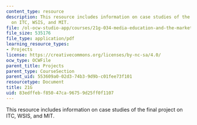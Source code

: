 ```yaml
---
content_type: resource
description: This resource includes information on case studies of the final project
  on ITC, WSIS, and MIT.
file: /ol-ocw-studio-app/courses/21g-034-media-education-and-the-marketplace-fall-2005/83edffebf85047ca96759d25ff0f1107_MIT21G_034F05_finalproject.pdf
file_size: 535176
file_type: application/pdf
learning_resource_types:
- Projects
license: https://creativecommons.org/licenses/by-nc-sa/4.0/
ocw_type: OCWFile
parent_title: Projects
parent_type: CourseSection
parent_uid: 553609a0-02d3-74b3-9d9b-c01fee73f101
resourcetype: Document
title: 21G
uid: 83edffeb-f850-47ca-9675-9d25ff0f1107
---
```

This resource includes information on case studies of the final project on ITC, WSIS, and MIT.